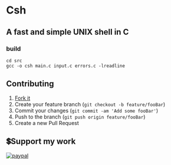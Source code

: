 # Csh
## A fast and simple UNIX shell in C

### build

```
cd src
gcc -o csh main.c input.c errors.c -lreadline
```

## Contributing

1. [Fork it](<https://github.com/Mirko-r/extrattor/fork>)
2. Create your feature branch (`git checkout -b feature/fooBar`)
3. Commit your changes (`git commit -am 'Add some fooBar'`)
4. Push to the branch (`git push origin feature/fooBar`)
5. Create a new Pull Request

## 💲Support my work

[![paypal](https://img.shields.io/badge/PayPal-00457C?style=for-the-badge&logo=paypal&logoColor=white)](https://paypal.me/stupidamentepod)
